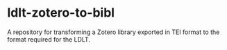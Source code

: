 # ldlt-zotero-to-bibl
A repository for transforming a Zotero library exported in TEI format to the format required for the LDLT.
